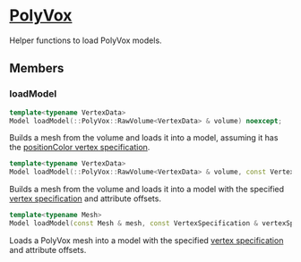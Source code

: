 # [PolyVox](PolyVox.hpp)

Helper functions to load PolyVox models.

## Members

### loadModel

```cpp
template<typename VertexData>
Model loadModel(::PolyVox::RawVolume<VertexData> & volume) noexcept;
```

Builds a mesh from the volume and loads it into a model, assuming it has the [positionColor vertex specification](../../impl/shaders/VertexSpecification.md).


```cpp
template<typename VertexData>
Model loadModel(::PolyVox::RawVolume<VertexData> & volume, const VertexSpecification & vertexSpecification, const std::vector<size_t> & vertexAttributeOffsets) noexcept;
```

Builds a mesh from the volume and loads it into a model with the specified [vertex specification](../../impl/shaders/VertexSpecification.md) and attribute offsets.

```cpp
template<typename Mesh>
Model loadModel(const Mesh & mesh, const VertexSpecification & vertexSpecification, const std::vector<size_t> & vertexAttributeOffsets) noexcept;
```

Loads a PolyVox mesh into a model with the specified [vertex specification](../../impl/shaders/VertexSpecification.md) and attribute offsets.

